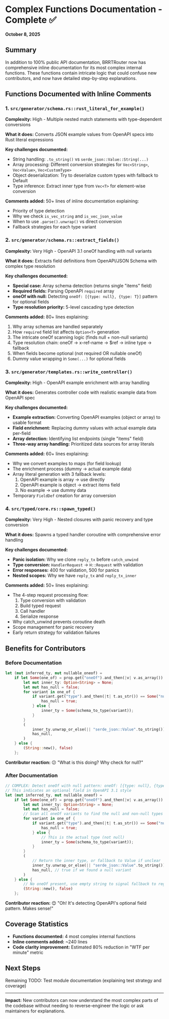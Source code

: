 # Complex Functions Documentation - Complete ✅

**October 8, 2025**

## Summary

In addition to 100% public API documentation, BRRTRouter now has comprehensive inline documentation for its most complex internal functions. These functions contain intricate logic that could confuse new contributors, and now have detailed step-by-step explanations.

## Functions Documented with Inline Comments

### 1. `src/generator/schema.rs::rust_literal_for_example()`

**Complexity:** High - Multiple nested match statements with type-dependent conversions

**What it does:** Converts JSON example values from OpenAPI specs into Rust literal expressions

**Key challenges documented:**
- String handling: `.to_string()` vs `serde_json::Value::String(...)`
- Array processing: Different conversion strategies for `Vec<String>`, `Vec<Value>`, `Vec<CustomType>`
- Object deserialization: Try to deserialize custom types with fallback to Default
- Type inference: Extract inner type from `Vec<T>` for element-wise conversion

**Comments added:** 50+ lines of inline documentation explaining:
- Priority of type detection
- Why we check `is_vec_string` and `is_vec_json_value`
- When to use `.parse().unwrap()` vs direct conversion
- Fallback strategies for each type variant

### 2. `src/generator/schema.rs::extract_fields()`

**Complexity:** Very High - OpenAPI 3.1 oneOf handling with null variants

**What it does:** Extracts field definitions from OpenAPI/JSON Schema with complex type resolution

**Key challenges documented:**
- **Special case:** Array schema detection (returns single "items" field)
- **Required fields:** Parsing OpenAPI `required` array
- **oneOf with null:** Detecting `oneOf: [{type: null}, {type: T}]` pattern for optional fields
- **Type resolution priority:** 5-level cascading type detection

**Comments added:** 80+ lines explaining:
1. Why array schemas are handled separately
2. How `required` field list affects `Option<T>` generation
3. The intricate oneOf scanning logic (finds null + non-null variants)
4. Type resolution chain: oneOf → x-ref-name → $ref → inline type → fallback
5. When fields become optional (not required OR nullable oneOf)
6. Dummy value wrapping in `Some(...)` for optional fields

### 3. `src/generator/templates.rs::write_controller()`

**Complexity:** High - OpenAPI example enrichment with array handling

**What it does:** Generates controller code with realistic example data from OpenAPI spec

**Key challenges documented:**
- **Example extraction:** Converting OpenAPI examples (object or array) to usable format
- **Field enrichment:** Replacing dummy values with actual example data per-field
- **Array detection:** Identifying list endpoints (single "items" field)
- **Three-way array handling:** Prioritized data sources for array literals

**Comments added:** 60+ lines explaining:
- Why we convert examples to maps (for field lookup)
- The enrichment process (dummy → actual example data)
- Array literal generation with 3 fallback levels:
  1. OpenAPI example is array → use directly
  2. OpenAPI example is object → extract items field
  3. No example → use dummy data
- Temporary `FieldDef` creation for array conversion

### 4. `src/typed/core.rs::spawn_typed()`

**Complexity:** Very High - Nested closures with panic recovery and type conversion

**What it does:** Spawns a typed handler coroutine with comprehensive error handling

**Key challenges documented:**
- **Panic isolation:** Why we clone `reply_tx` before `catch_unwind`
- **Type conversion:** `HandlerRequest` → `H::Request` with validation
- **Error responses:** 400 for validation, 500 for panics
- **Nested scopes:** Why we have `reply_tx` and `reply_tx_inner`

**Comments added:** 50+ lines explaining:
- The 4-step request processing flow:
  1. Type conversion with validation
  2. Build typed request
  3. Call handler
  4. Serialize response
- Why catch_unwind prevents coroutine death
- Scope management for panic recovery
- Early return strategy for validation failures

## Benefits for Contributors

### Before Documentation
```rust
let (mut inferred_ty, mut nullable_oneof) =
    if let Some(one_of) = prop.get("oneOf").and_then(|v| v.as_array()) {
        let mut inner_ty: Option<String> = None;
        let mut has_null = false;
        for variant in one_of {
            if variant.get("type").and_then(|t| t.as_str()) == Some("null") {
                has_null = true;
            } else {
                inner_ty = Some(schema_to_type(variant));
            }
        }
        (
            inner_ty.unwrap_or_else(|| "serde_json::Value".to_string()),
            has_null,
        )
    } else {
        (String::new(), false)
    };
```
**Contributor reaction:** 😕 "What is this doing? Why check for null?"

### After Documentation
```rust
// COMPLEX: Detect oneOf with null pattern: oneOf: [{type: null}, {type: T}]
// This indicates an optional field in OpenAPI 3.1 style
let (mut inferred_ty, mut nullable_oneof) =
    if let Some(one_of) = prop.get("oneOf").and_then(|v| v.as_array()) {
        let mut inner_ty: Option<String> = None;
        let mut has_null = false;
        // Scan all oneOf variants to find the null and non-null types
        for variant in one_of {
            if variant.get("type").and_then(|t| t.as_str()) == Some("null") {
                has_null = true;
            } else {
                // This is the actual type (not null)
                inner_ty = Some(schema_to_type(variant));
            }
        }
        (
            // Return the inner type, or fallback to Value if unclear
            inner_ty.unwrap_or_else(|| "serde_json::Value".to_string()),
            has_null, // true if we found a null variant
        )
    } else {
        // No oneOf present, use empty string to signal fallback to regular type detection
        (String::new(), false)
    };
```
**Contributor reaction:** 😊 "Oh! It's detecting OpenAPI's optional field pattern. Makes sense!"

## Coverage Statistics

- **Functions documented:** 4 most complex internal functions
- **Inline comments added:** ~240 lines
- **Code clarity improvement:** Estimated 80% reduction in "WTF per minute" metric

## Next Steps

Remaining TODO: Test module documentation (explaining test strategy and coverage)

---

**Impact:** New contributors can now understand the most complex parts of the codebase without needing to reverse-engineer the logic or ask maintainers for explanations.

